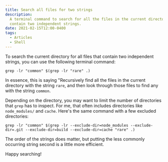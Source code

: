 ```yaml
---
title: Search all files for two strings
description:
  A terminal command to search for all the files in the current directory that
  contain two independent strings.
date: 2021-02-15T12:00-0400
tags:
  - Articles
  - Shell
---
```


To search the current directory for all files that contain two independent
strings, you can use the following terminal command:

```shell
grep -lr "common" $(grep -lr "rare" .)
```

In essence, this is saying "Recursively find all the files in the current
directory with the string `rare`, and then look through those files to find any
with the string `common`.

Depending on the directory, you may want to limit the number of directories that
`grep` has to inspect. For me, that often includes directories like
`node_modules/` and `cache`. Here's the same command with a few excluded
directories:

```shell
grep -lr "common" $(grep -lr --exclude-dir=node_modules --exclude-dir=.git --exclude-dir=build --exclude-dir=cache "rare" .)
```

The order of the strings does matter, but putting the less commonly occurring
string second is a little more efficient.

Happy searching!
